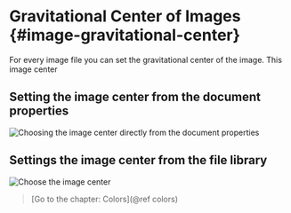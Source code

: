 Gravitational Center of Images       {#image-gravitational-center}
==============================

For every image file you can set the gravitational center of the image. This image center



Setting the image center from the document properties
---------------------------------------------------

![Choosing the image center directly from the document properties](images/choose-image-center-doc-props.png)


Settings the image center from the file library
-----------------------------------------------

![Choose the image center](images/choose-image-center-dialog.png)



> [Go to the chapter: Colors](@ref colors)
